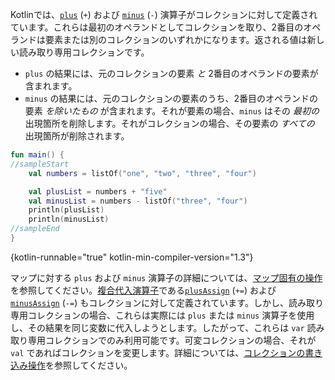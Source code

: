 [//]: # (title: plus および minus 演算子)

Kotlinでは、[`plus`](https://kotlinlang.org/api/latest/jvm/stdlib/kotlin.collections/plus.html) (`+`) および [`minus`](https://kotlinlang.org/api/latest/jvm/stdlib/kotlin.collections/minus.html) (`-`) 演算子がコレクションに対して定義されています。これらは最初のオペランドとしてコレクションを取り、2番目のオペランドは要素または別のコレクションのいずれかになります。返される値は新しい読み取り専用コレクションです。

*   `plus` の結果には、元のコレクションの要素 _と_ 2番目のオペランドの要素が含まれます。
*   `minus` の結果には、元のコレクションの要素のうち、2番目のオペランドの要素 _を除いたもの_ が含まれます。それが要素の場合、`minus` はその _最初の_ 出現箇所を削除します。それがコレクションの場合、その要素の _すべての_ 出現箇所が削除されます。

```kotlin
fun main() {
//sampleStart
    val numbers = listOf("one", "two", "three", "four")

    val plusList = numbers + "five"
    val minusList = numbers - listOf("three", "four")
    println(plusList)
    println(minusList)
//sampleEnd
}
```
{kotlin-runnable="true" kotlin-min-compiler-version="1.3"}

マップに対する `plus` および `minus` 演算子の詳細については、[マップ固有の操作](map-operations.md)を参照してください。[複合代入演算子](operator-overloading.md#augmented-assignments)である[`plusAssign`](https://kotlinlang.org/api/latest/jvm/stdlib/kotlin.collections/plus-assign.html) (`+=`) および [`minusAssign`](https://kotlinlang.org/api/latest/jvm/stdlib/kotlin.collections/minus-assign.html) (`-=`) もコレクションに対して定義されています。しかし、読み取り専用コレクションの場合、これらは実際には `plus` または `minus` 演算子を使用し、その結果を同じ変数に代入しようとします。したがって、これらは `var` 読み取り専用コレクションでのみ利用可能です。可変コレクションの場合、それが `val` であればコレクションを変更します。詳細については、[コレクションの書き込み操作](collection-write.md)を参照してください。